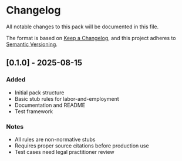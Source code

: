 # Changelog

All notable changes to this pack will be documented in this file.

The format is based on [Keep a Changelog](https://keepachangelog.com/en/1.0.0/),
and this project adheres to [Semantic Versioning](https://semver.org/spec/v2.0.0.html).

## [0.1.0] - 2025-08-15

### Added
- Initial pack structure
- Basic stub rules for labor-and-employment
- Documentation and README
- Test framework

### Notes
- All rules are non-normative stubs
- Requires proper source citations before production use
- Test cases need legal practitioner review
